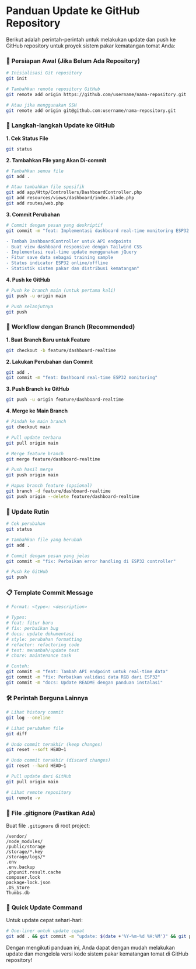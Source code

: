 # Panduan Update ke GitHub Repository

Berikut adalah perintah-perintah untuk melakukan update dan push ke GitHub repository untuk proyek sistem pakar kematangan tomat Anda:

### 🔧 **Persiapan Awal (Jika Belum Ada Repository)**

```bash
# Inisialisasi Git repository
git init

# Tambahkan remote repository GitHub
git remote add origin https://github.com/username/nama-repository.git

# Atau jika menggunakan SSH
git remote add origin git@github.com:username/nama-repository.git
```

### 📝 **Langkah-langkah Update ke GitHub**

**1. Cek Status File**
```bash
git status
```

**2. Tambahkan File yang Akan Di-commit**
```bash
# Tambahkan semua file
git add .

# Atau tambahkan file spesifik
git add app/Http/Controllers/DashboardController.php
git add resources/views/dashboard/index.blade.php
git add routes/web.php
```

**3. Commit Perubahan**
```bash
# Commit dengan pesan yang deskriptif
git commit -m "feat: Implementasi dashboard real-time monitoring ESP32

- Tambah DashboardController untuk API endpoints
- Buat view dashboard responsive dengan Tailwind CSS
- Implementasi real-time update menggunakan jQuery
- Fitur save data sebagai training sample
- Status indicator ESP32 online/offline
- Statistik sistem pakar dan distribusi kematangan"
```

**4. Push ke GitHub**
```bash
# Push ke branch main (untuk pertama kali)
git push -u origin main

# Push selanjutnya
git push
```

### 🌿 **Workflow dengan Branch (Recommended)**

**1. Buat Branch Baru untuk Feature**
```bash
git checkout -b feature/dashboard-realtime
```

**2. Lakukan Perubahan dan Commit**
```bash
git add .
git commit -m "feat: Dashboard real-time ESP32 monitoring"
```

**3. Push Branch ke GitHub**
```bash
git push -u origin feature/dashboard-realtime
```

**4. Merge ke Main Branch**
```bash
# Pindah ke main branch
git checkout main

# Pull update terbaru
git pull origin main

# Merge feature branch
git merge feature/dashboard-realtime

# Push hasil merge
git push origin main

# Hapus branch feature (opsional)
git branch -d feature/dashboard-realtime
git push origin --delete feature/dashboard-realtime
```

### 🔄 **Update Rutin**

```bash
# Cek perubahan
git status

# Tambahkan file yang berubah
git add .

# Commit dengan pesan yang jelas
git commit -m "fix: Perbaikan error handling di ESP32 controller"

# Push ke GitHub
git push
```

### 📋 **Template Commit Message**

```bash
# Format: <type>: <description>

# Types:
# feat: fitur baru
# fix: perbaikan bug
# docs: update dokumentasi
# style: perubahan formatting
# refactor: refactoring code
# test: menambah/update test
# chore: maintenance task

# Contoh:
git commit -m "feat: Tambah API endpoint untuk real-time data"
git commit -m "fix: Perbaikan validasi data RGB dari ESP32"
git commit -m "docs: Update README dengan panduan instalasi"
```

### 🛠️ **Perintah Berguna Lainnya**

```bash
# Lihat history commit
git log --oneline

# Lihat perubahan file
git diff

# Undo commit terakhir (keep changes)
git reset --soft HEAD~1

# Undo commit terakhir (discard changes)
git reset --hard HEAD~1

# Pull update dari GitHub
git pull origin main

# Lihat remote repository
git remote -v
```

### 📁 **File .gitignore (Pastikan Ada)**

Buat file `.gitignore` di root project:
```
/vendor/
/node_modules/
/public/storage
/storage/*.key
/storage/logs/*
.env
.env.backup
.phpunit.result.cache
composer.lock
package-lock.json
.DS_Store
Thumbs.db
```

### 🚀 **Quick Update Command**

Untuk update cepat sehari-hari:
```bash
# One-liner untuk update cepat
git add . && git commit -m "update: $(date +'%Y-%m-%d %H:%M')" && git push
```

Dengan mengikuti panduan ini, Anda dapat dengan mudah melakukan update dan mengelola versi kode sistem pakar kematangan tomat di GitHub repository!
        